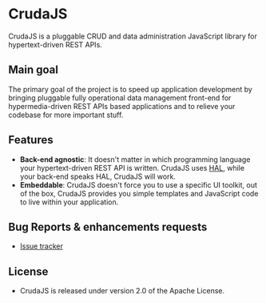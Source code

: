 # CrudaJS

CrudaJS is a pluggable CRUD and data administration JavaScript library for hypertext-driven REST APIs. 

## Main goal

The primary goal of the project is to speed up application development by bringing pluggable fully operational data management front-end for hypermedia-driven REST APIs based applications and to relieve your codebase for more important stuff.

## Features

* **Back-end agnostic**: It doesn't matter in which programming language your hypertext-driven REST API is written. CrudaJS uses [HAL](http://stateless.co/hal_specification.html), while your back-end speaks HAL, CrudaJS will work.
* **Embeddable**: CrudaJS doesn't force you to use a specific UI toolkit, out of the box, CrudaJS provides you simple templates and JavaScript code to live within your application.

## Bug Reports & enhancements requests

* [Issue tracker](https://github.com/CrudaJS/crudajs/issues)

## License ##

* CrudaJS is released under version 2.0 of the Apache License.


